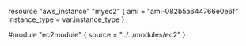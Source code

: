 resource "aws_instance" "myec2" {
   ami = "ami-082b5a644766e0e6f"
   instance_type = var.instance_type
}

#module "ec2module" {
  source = "../../modules/ec2"
}
